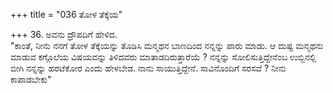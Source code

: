 +++
title = "036 ತೋಳ ತೆಕ್ಕೆಯ"

+++
36. ಅವನು ದ್ರೌಪದಿಗೆ ಹೇಳಿದ.   
"ಕಾಂತೆ, ನೀನು ನನಗೆ ತೋಳ ತೆಕ್ಕೆಯನ್ನು ತೊಡಿಸಿ ಮನ್ಮಥನ ಬಾಣದಿಂದ ನನ್ನನ್ನು ಪಾರು ಮಾಡು. ಆ ದುಷ್ಟ ಮನ್ಮಥನು ಮಾಡುವ ಕಗ್ಗೊಲೆಯ ವಿಷಯವನ್ನು ತಿಳಿದವರು ಮಾತಾಡದಿರುತ್ತಾರೆಯೆ ? ನನ್ನನ್ನು ಸೋಲಿಸುತ್ತಿದ್ದೇನೆಂಬ ಉಬ್ಬಿನಲ್ಲಿ ಬೀಗಿ ನನ್ನನ್ನು ಹರಟೆಕೋರ ಎಂದು ಹೇಳಬೇಡ. ನಾನು ಸಾಯುತ್ತಿದ್ದೇನೆ. ಸಾವಿನೊಂದಿಗೆ ಸರಸವೆ ? ನೀನು ಕಾಪಾಡಬೇಕು"